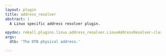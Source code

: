 ```yaml
---
layout: plugin
title: address_resolver
abstract: |
  A Linux specific address resolver plugin.

epydoc: rekall.plugins.linux.address_resolver.LinuxAddressResolver-class.html
args:
  dtb: 'The DTB physical address.'

---
```


